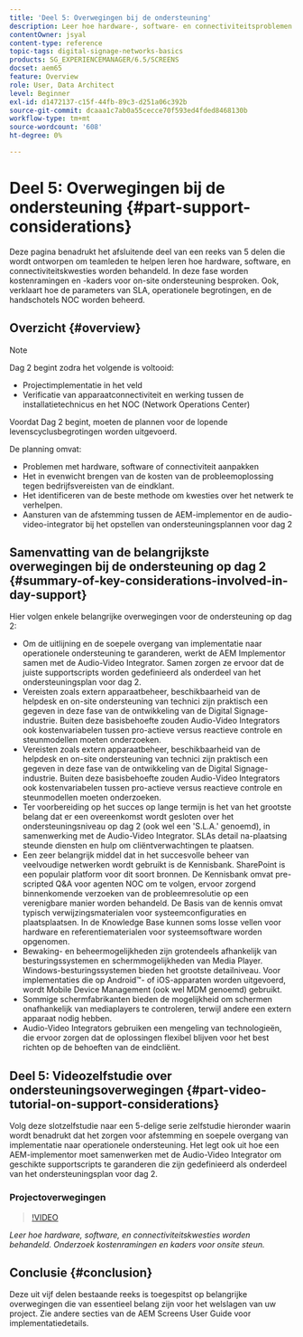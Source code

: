 ```yaml
---
title: 'Deel 5: Overwegingen bij de ondersteuning'
description: Leer hoe hardware-, software- en connectiviteitsproblemen worden opgelost. Onderzoek kostenramingen en kaders voor onsite ondersteuning. Ook, leer hoe de parameters van SLA, operationele begrotingen, en de overdrachten NOC worden beheerd.
contentOwner: jsyal
content-type: reference
topic-tags: digital-signage-networks-basics
products: SG_EXPERIENCEMANAGER/6.5/SCREENS
docset: aem65
feature: Overview
role: User, Data Architect
level: Beginner
exl-id: d1472137-c15f-44fb-89c3-d251a06c392b
source-git-commit: dcaaa1c7ab0a55cecce70f593ed4fded8468130b
workflow-type: tm+mt
source-wordcount: '608'
ht-degree: 0%

---
```


# Deel 5: Overwegingen bij de ondersteuning {#part-support-considerations}

Deze pagina benadrukt het afsluitende deel van een reeks van 5 delen die wordt ontworpen om teamleden te helpen leren hoe hardware, software, en connectiviteitskwesties worden behandeld. In deze fase worden kostenramingen en -kaders voor on-site ondersteuning besproken. Ook, verklaart hoe de parameters van SLA, operationele begrotingen, en de handschotels NOC worden beheerd.

## Overzicht {#overview}

>[!NOTE]
>
>Dag 2 begint zodra het volgende is voltooid:
>
>* Projectimplementatie in het veld
>* Verificatie van apparaatconnectiviteit en werking tussen de installatietechnicus en het NOC (Network Operations Center)
>
>Voordat Dag 2 begint, moeten de plannen voor de lopende levenscyclusbegrotingen worden uitgevoerd.

De planning omvat:

* Problemen met hardware, software of connectiviteit aanpakken
* Het in evenwicht brengen van de kosten van de probleemoplossing tegen bedrijfsvereisten van de eindklant.
* Het identificeren van de beste methode om kwesties over het netwerk te verhelpen.
* Aansturen van de afstemming tussen de AEM-implementor en de audio-video-integrator bij het opstellen van ondersteuningsplannen voor dag 2

## Samenvatting van de belangrijkste overwegingen bij de ondersteuning op dag 2 {#summary-of-key-considerations-involved-in-day-support}

Hier volgen enkele belangrijke overwegingen voor de ondersteuning op dag 2:

* Om de uitlijning en de soepele overgang van implementatie naar operationele ondersteuning te garanderen, werkt de AEM Implementor samen met de Audio-Video Integrator. Samen zorgen ze ervoor dat de juiste supportscripts worden gedefinieerd als onderdeel van het ondersteuningsplan voor dag 2.
* Vereisten zoals extern apparaatbeheer, beschikbaarheid van de helpdesk en on-site ondersteuning van technici zijn praktisch een gegeven in deze fase van de ontwikkeling van de Digital Signage-industrie. Buiten deze basisbehoefte zouden Audio-Video Integrators ook kostenvariabelen tussen pro-actieve versus reactieve controle en steunmodellen moeten onderzoeken.
* Vereisten zoals extern apparaatbeheer, beschikbaarheid van de helpdesk en on-site ondersteuning van technici zijn praktisch een gegeven in deze fase van de ontwikkeling van de Digital Signage-industrie. Buiten deze basisbehoefte zouden Audio-Video Integrators ook kostenvariabelen tussen pro-actieve versus reactieve controle en steunmodellen moeten onderzoeken.
* Ter voorbereiding op het succes op lange termijn is het van het grootste belang dat er een overeenkomst wordt gesloten over het ondersteuningsniveau op dag 2 (ook wel een &#39;S.L.A.&#39; genoemd), in samenwerking met de Audio-Video Integrator. SLAs detail na-plaatsing steunde diensten en hulp om cliëntverwachtingen te plaatsen.
* Een zeer belangrijk middel dat in het succesvolle beheer van veelvoudige netwerken wordt gebruikt is de Kennisbank. SharePoint is een populair platform voor dit soort bronnen. De Kennisbank omvat pre-scripted Q&amp;A voor agenten NOC om te volgen, ervoor zorgend binnenkomende verzoeken van de probleemresolutie op een verenigbare manier worden behandeld. De Basis van de kennis omvat typisch verwijzingsmaterialen voor systeemconfiguraties en plaatsplaatsen. In de Knowledge Base kunnen soms losse vellen voor hardware en referentiematerialen voor systeemsoftware worden opgenomen.
* Bewaking- en beheermogelijkheden zijn grotendeels afhankelijk van besturingssystemen en schermmogelijkheden van Media Player. Windows-besturingssystemen bieden het grootste detailniveau. Voor implementaties die op Android™- of iOS-apparaten worden uitgevoerd, wordt Mobile Device Management (ook wel MDM genoemd) gebruikt.
* Sommige schermfabrikanten bieden de mogelijkheid om schermen onafhankelijk van mediaplayers te controleren, terwijl andere een extern apparaat nodig hebben.
* Audio-Video Integrators gebruiken een mengeling van technologieën, die ervoor zorgen dat de oplossingen flexibel blijven voor het best richten op de behoeften van de eindcliënt.

## Deel 5: Videozelfstudie over ondersteuningsoverwegingen {#part-video-tutorial-on-support-considerations}

Volg deze slotzelfstudie naar een 5-delige serie zelfstudie hieronder waarin wordt benadrukt dat het zorgen voor afstemming en soepele overgang van implementatie naar operationele ondersteuning. Het legt ook uit hoe een AEM-implementor moet samenwerken met de Audio-Video Integrator om geschikte supportscripts te garanderen die zijn gedefinieerd als onderdeel van het ondersteuningsplan voor dag 2.

### Projectoverwegingen

>[!VIDEO](https://video.tv.adobe.com/v/28383)

*Leer hoe hardware, software, en connectiviteitskwesties worden behandeld. Onderzoek kostenramingen en kaders voor onsite steun.*

## Conclusie {#conclusion}

Deze uit vijf delen bestaande reeks is toegespitst op belangrijke overwegingen die van essentieel belang zijn voor het welslagen van uw project. Zie andere secties van de AEM Screens User Guide voor implementatiedetails.
